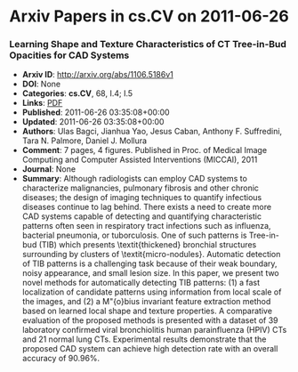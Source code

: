 # Arxiv Papers in cs.CV on 2011-06-26
### Learning Shape and Texture Characteristics of CT Tree-in-Bud Opacities for CAD Systems
- **Arxiv ID**: http://arxiv.org/abs/1106.5186v1
- **DOI**: None
- **Categories**: **cs.CV**, 68, I.4; I.5
- **Links**: [PDF](http://arxiv.org/pdf/1106.5186v1)
- **Published**: 2011-06-26 03:35:08+00:00
- **Updated**: 2011-06-26 03:35:08+00:00
- **Authors**: Ulas Bagci, Jianhua Yao, Jesus Caban, Anthony F. Suffredini, Tara N. Palmore, Daniel J. Mollura
- **Comment**: 7 pages, 4 figures. Published in Proc. of Medical Image Computing and
  Computer Assisted Interventions (MICCAI), 2011
- **Journal**: None
- **Summary**: Although radiologists can employ CAD systems to characterize malignancies, pulmonary fibrosis and other chronic diseases; the design of imaging techniques to quantify infectious diseases continue to lag behind. There exists a need to create more CAD systems capable of detecting and quantifying characteristic patterns often seen in respiratory tract infections such as influenza, bacterial pneumonia, or tuborculosis. One of such patterns is Tree-in-bud (TIB) which presents \textit{thickened} bronchial structures surrounding by clusters of \textit{micro-nodules}. Automatic detection of TIB patterns is a challenging task because of their weak boundary, noisy appearance, and small lesion size. In this paper, we present two novel methods for automatically detecting TIB patterns: (1) a fast localization of candidate patterns using information from local scale of the images, and (2) a M\"{o}bius invariant feature extraction method based on learned local shape and texture properties. A comparative evaluation of the proposed methods is presented with a dataset of 39 laboratory confirmed viral bronchiolitis human parainfluenza (HPIV) CTs and 21 normal lung CTs. Experimental results demonstrate that the proposed CAD system can achieve high detection rate with an overall accuracy of 90.96%.



